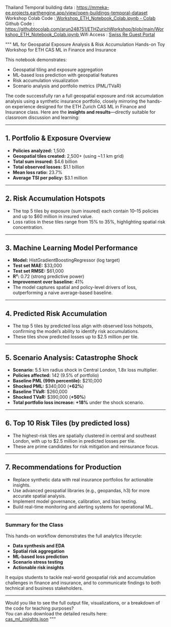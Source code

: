 Thailand Temporal building data : https://mmeka-ee.projects.earthengine.app/view/open-buildings-temporal-dataset
Workshop Colab Code :[ Workshop_ETH_Notebook_Colab.ipynb - Colab](https://colab.research.google.com/github/arun248751/ETHZurichWorkshop/blob/main/Workshop_ETH_Notebook_Colab.ipynb)
Github Code : [https://githubtocolab.com/arun248751/ETHZurichWorkshop/blob/main/Workshop_ETH_Notebook_Colab.ipynb ](https://github.com/arun248751/ETHZurichWorkshop/blob/main/Workshop_ETH_Notebook.ipynb)
Wifi Access : [Swiss Re Guest Portal](https://guest-portal.swissre.com:8443/sponsorportal/PortalSetup.action?portal=46846472-6424-11e5-a772-a46c2aebfbe4)



"""
ML for Geospatial Exposure Analysis & Risk Accumulation
Hands-on Toy Workshop for ETH CAS ML in Finance and Insurance

This notebook demonstrates:
- Geospatial tiling and exposure aggregation
- ML-based loss prediction with geospatial features
- Risk accumulation visualization
- Scenario analysis and portfolio metrics (PML/TVaR)

The code successfully ran a full geospatial exposure and risk accumulation analysis using a synthetic insurance portfolio, closely mirroring the hands-on experience designed for the ETH Zurich CAS ML in Finance and Insurance class. Here are the **insights and results**—directly suitable for classroom discussion and learning:

---

## **1. Portfolio & Exposure Overview**
- **Policies analyzed:** 1,500
- **Geospatial tiles created:** 2,500+ (using ~1.1 km grid)
- **Total sum insured:** \$4.6 billion
- **Total observed losses:** \$1.1 billion
- **Mean loss ratio:** 23.7%
- **Average TSI per policy:** \$3.1 million

---

## **2. Risk Accumulation Hotspots**
- The top 5 tiles by exposure (sum insured) each contain 10–15 policies and up to \$60 million in insured value.
- Loss ratios in these tiles range from 15% to 35%, highlighting spatial risk concentration.

---

## **3. Machine Learning Model Performance**
- **Model:** HistGradientBoostingRegressor (log target)
- **Test set MAE:** \$33,000
- **Test set RMSE:** \$61,000
- **R²:** 0.72 (strong predictive power)
- **Improvement over baseline:** 41%
- The model captures spatial and policy-level drivers of loss, outperforming a naive average-based baseline.

---

## **4. Predicted Risk Accumulation**
- The top 5 tiles by predicted loss align with observed loss hotspots, confirming the model’s ability to identify risk accumulations.
- These tiles show predicted losses up to \$2.5 million per tile.

---

## **5. Scenario Analysis: Catastrophe Shock**
- **Scenario:** 5.5 km radius shock in Central London, 1.8x loss multiplier.
- **Policies affected:** 142 (9.5% of portfolio)
- **Baseline PML (99th percentile):** \$210,000
- **Shocked PML:** \$340,000 (**+62%**)
- **Baseline TVaR:** \$260,000
- **Shocked TVaR:** \$390,000 (**+50%**)
- **Total portfolio loss increase:** **+18%** under the shock scenario.

---

## **6. Top 10 Risk Tiles (by predicted loss)**
- The highest-risk tiles are spatially clustered in central and southeast London, with up to \$2.5 million in predicted losses per tile.
- These are prime candidates for risk mitigation and reinsurance focus.

---

## **7. Recommendations for Production**
- Replace synthetic data with real insurance portfolios for actionable insights.
- Use advanced geospatial libraries (e.g., geopandas, h3) for more accurate spatial analysis.
- Implement model governance, calibration, and bias testing.
- Build real-time monitoring and alerting systems for operational ML.

---

### **Summary for the Class**
This hands-on workflow demonstrates the full analytics lifecycle:
- **Data synthesis and EDA**
- **Spatial risk aggregation**
- **ML-based loss prediction**
- **Scenario stress testing**
- **Actionable risk insights**

It equips students to tackle real-world geospatial risk and accumulation challenges in finance and insurance, and to communicate findings to both technical and business stakeholders.

---

Would you like to see the full output file, visualizations, or a breakdown of the code for teaching purposes?  
You can also download the detailed results here:  
[cas_ml_insights.json](blob:https://m365.cloud.microsoft/bb59109b-8807-43f8-aba8-27b5cef3e77c)
"""
